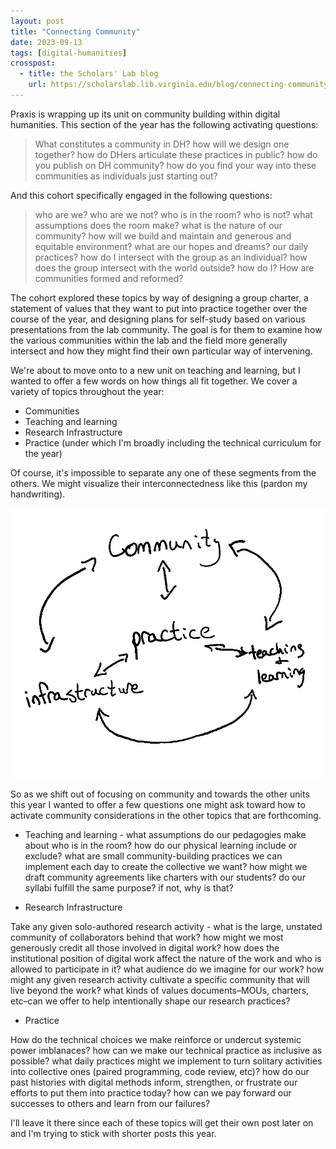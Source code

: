 ```yaml
---
layout: post
title: "Connecting Community"
date: 2023-09-13
tags: [digital-humanities]
crosspost:
  - title: the Scholars' Lab blog
    url: https://scholarslab.lib.virginia.edu/blog/connecting-community
---
```

Praxis is wrapping up its unit on community building within digital humanities. This section of the year has the following activating questions:

> What constitutes a community in DH? how will we design one together? how do DHers articulate these practices in public? how do you publish on DH community? how do you find your way into these communities as individuals just starting out? 

And this cohort specifically engaged in the following questions: 

> who are we? who are we not? who is in the room? who is not? what assumptions does the room make? what is the nature of our community? how will we build and maintain and generous and equitable environment? what are our hopes and dreams? our daily practices? how do I intersect with the group as an individual? how does the group intersect with the world outside? how do I? How are communities formed and reformed?

The cohort explored these topics by way of designing a group charter, a statement of values that they want to put into practice together over the course of the year, and designing plans for self-study based on various presentations from the lab community. The goal is for them to examine how the various communities within the lab and the field more generally intersect and how they might find their own particular way of intervening. 

We're about to move onto to a new unit on teaching and learning, but I wanted to offer a few words on how things all fit together. We cover a variety of topics throughout the year:

* Communities
* Teaching and learning
* Research Infrastructure
* Practice (under which I'm broadly including the technical curriculum for the year)

Of course, it's impossible to separate any one of these segments from the others. We might visualize their interconnectedness like this (pardon my handwriting).

![diagram showing the topics communities, teaching and learning, infrastructure in a triangle, with practice in the middle of it. Arrows shows how all of the topics are interconnected.](/assets/post-media/connecting-community/diagram.png)

So as we shift out of focusing on community and towards the other units this year I wanted to offer a few questions one might ask toward how to activate community considerations in the other topics that are forthcoming.

* Teaching and learning - what assumptions do our pedagogies make about who is in the room? how do our physical learning include or exclude? what are small community-building practices we can implement each day to create the collective we want? how might we draft community agreements like charters with our students? do our syllabi fulfill the same purpose? if not, why is that?

* Research Infrastructure

Take any given solo-authored research activity - what is the large, unstated community of collaborators behind that work? how might we most generously credit all those involved in digital work? how does the institutional position of digital work affect the nature of the work and who is allowed to participate in it? what audience do we imagine for our work? how might any given research activity cultivate a specific community that will live beyond the work? what kinds of values documents–MOUs, charters, etc–can we offer to help intentionally shape our research practices?

* Practice 

How do the technical choices we make reinforce or undercut systemic power imblanaces? how can we make our technical practice as inclusive as possible? what daily practices might we implement to turn solitary activities into collective ones (paired programming, code review, etc)? how do our past histories with digital methods inform, strengthen, or frustrate our efforts to put them into practice today? how can we pay forward our successes to others and learn from our failures?

I'll leave it there since each of these topics will get their own post later on and I'm trying to stick with shorter posts this year. 